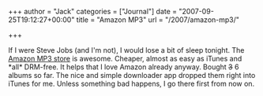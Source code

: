 +++
author = "Jack"
categories = ["Journal"]
date = "2007-09-25T19:12:27+00:00"
title = "Amazon MP3"
url = "/2007/amazon-mp3/"

+++

If I were Steve Jobs (and I'm not), I would lose a bit of sleep tonight. The [Amazon MP3 store][1] is awesome. Cheaper, almost as easy as iTunes and \*all\* DRM-free. It helps that I love Amazon already anyway. Bought <strike>3</strike> 6 albums so far. The nice and simple downloader app dropped them right into iTunes for me. Unless something bad happens, I go there first from now on.

 [1]: http://www.amazon.com/exec/obidos/tg/browse/-/163856011/